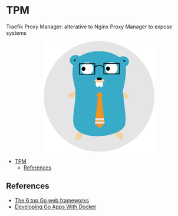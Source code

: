 # TPM

Traefik Proxy Manager: alterative to Nginx Proxy Manager to expose systems

<div align = "center">
  <img src="./img/logo.svg" height=300>
</div>

- [TPM](#tpm)
  - [References](#references)

## References

- [The 6 top Go web frameworks](https://blog.logrocket.com/6-top-go-web-frameworks/)
- [Developing Go Apps With Docker](https://www.docker.com/blog/developing-go-apps-docker/)
